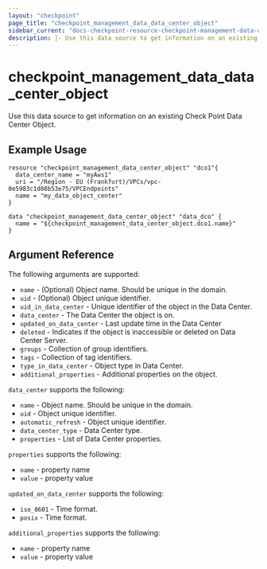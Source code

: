 ```yaml
---
layout: "checkpoint"
page_title: "checkpoint_management_data_data_center_object"
sidebar_current: "docs-checkpoint-resource-checkpoint-management-data-center-object"
description: |- Use this data source to get information on an existing Check Point Data Center Object.
---
```


# checkpoint_management_data_data_center_object

Use this data source to get information on an existing Check Point Data Center Object.

## Example Usage

```hcl
resource "checkpoint_management_data_center_object" "dco1"{
  data_center_name = "myAws1"
  uri = "/Region - EU (Frankfurt)/VPCs/vpc-0e5983c1d08b53e75/VPCEndpoints"
  name = "my_data_object_center"
}

data "checkpoint_management_data_center_object" "data_dco" {
  name = "${checkpoint_management_data_center_object.dco1.name}"
}
```

## Argument Reference

The following arguments are supported:

* `name` - (Optional) Object name. Should be unique in the domain.
* `uid` - (Optional) Object unique identifier.
* `uid_in_data_center` -  Unique identifier of the object in the Data Center.
* `data_center` - The Data Center the object is on.
* `updated_on_data_center` - Last update time in the Data Center
* `deleted` - Indicates if the object is inaccessible or deleted on Data Center Server.
* `groups` - Collection of group identifiers.
* `tags` - Collection of tag identifiers.
* `type_in_data_center` - Object type in Data Center.
* `additional_properties` - Additional properties on the object.

`data_center` supports the following:
* `name` - Object name. Should be unique in the domain.
* `uid` - Object unique identifier.
* `automatic_refresh` - Object unique identifier.
* `data_center_type` -  Data Center type.
* `properties` - List of Data Center properties.

`properties` supports the following:
* `name` - property name
* `value` - property value

`updated_on_data_center` supports the following:
* `iso_8601` - Time format.
* `posix` - Time format.

`additional_properties` supports the following:
* `name` - property name
* `value` - property value
